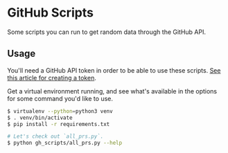 # GitHub Scripts

Some scripts you can run to get random data through the GitHub API.

## Usage

You'll need a GitHub API token in order to be able to use these scripts. [See this article for creating a token](https://help.github.com/articles/creating-a-personal-access-token-for-the-command-line/).

Get a virtual environment running, and see what's available in the options for some command you'd like to use.

```bash
$ virtualenv --python=python3 venv
$ . venv/bin/activate
$ pip install -r requirements.txt

# Let's check out `all_prs.py`.
$ python gh_scripts/all_prs.py --help
```
